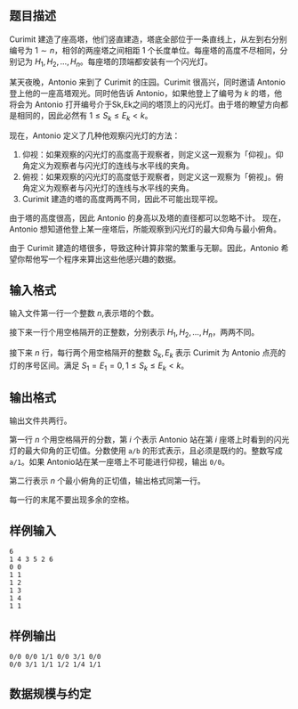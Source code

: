 ## 题目描述

Curimit 建造了座高塔，他们竖直建造，塔底全部位于一条直线上，从左到右分别编号为 $1\sim n$，相邻的两座塔之间相距 $1$ 个长度单位。每座塔的高度不尽相同，分别记为 $H_1,H_2,\dots,H_n$。每座塔的顶端都安装有一个闪光灯。

某天夜晚，Antonio 来到了 Curimit 的庄园。Curimit 很高兴，同时邀请 Antonio 登上他的一座高塔观光。同时他告诉 Antonio，如果他登上了编号为 $k$ 的塔，他将会为 Antonio 打开编号介于Sk,Ek之间的塔顶上的闪光灯。由于塔的瞭望方向都是相同的，因此必然有 $1\le S_k\le E_k<k$。

现在，Antonio 定义了几种他观察闪光灯的方法：

1. 仰视：如果观察的闪光灯的高度高于观察者，则定义这一观察为「仰视」。仰角定义为观察者与闪光灯的连线与水平线的夹角。
2. 俯视：如果观察的闪光灯的高度低于观察者，则定义这一观察为「俯视」。俯角定义为观察者与闪光灯的连线与水平线的夹角。
3. Curimit 建造的塔的高度两两不同，因此不可能出现平视。

由于塔的高度很高，因此 Antonio 的身高以及塔的直径都可以忽略不计。
现在，Antonio 想知道他登上某一座塔后，所能观察到闪光灯的最大仰角与最小俯角。

由于 Curimit 建造的塔很多，导致这种计算非常的繁重与无聊。因此，Antonio 希望你帮他写一个程序来算出这些他感兴趣的数据。

## 输入格式

输入文件第一行一个整数 $n$,表示塔的个数。

接下来一行个用空格隔开的正整数，分别表示 $H_1,H_2,\dots,H_n$，两两不同。

接下来 $n$ 行，每行两个用空格隔开的整数 $S_k,E_k$ 表示 Curimit 为 Antonio 点亮的灯的序号区间。满足 $S_1=E_1=0,1\le S_k\le E_k<k$。

## 输出格式

输出文件共两行。

第一行 $n$ 个用空格隔开的分数，第 $i$ 个表示 Antonio 站在第 $i$ 座塔上时看到的闪光灯的最大仰角的正切值。分数使用 `a/b` 的形式表示，且必须是既约的。整数写成 `a/1`。如果 Antonio站在某一座塔上不可能进行仰视，输出 `0/0`。

第二行表示 $n$ 个最小俯角的正切值，输出格式同第一行。

每一行的末尾不要出现多余的空格。

## 样例输入

```plain
6 
1 4 3 5 2 6 
0 0 
1 1 
1 2 
1 3 
1 4 
1 1
```

## 样例输出

```plain
0/0 0/0 1/1 0/0 3/1 0/0 
0/0 3/1 1/1 1/2 1/4 1/1
```

## 数据规模与约定
